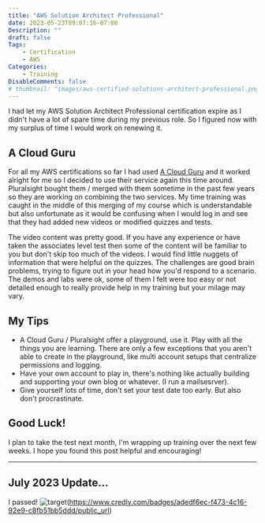```yaml
---
title: "AWS Solution Architect Professional"
date: 2023-05-23T09:07:16-07:00
Description: ""
draft: false
Tags:
    - Certification
    - AWS
Categories:
    - Training
DisableComments: false
# thumbnail: "images/aws-certified-solutions-architect-professional.png"
---
```


I had let my AWS Solution Architect Professional certification expire as I didn't have a lot of spare time during my previous role. So I figured now with my surplus of time I would work on renewing it. 

## A Cloud Guru
For all my AWS certifications so far I had used [A Cloud Guru](https://www.pluralsight.com/cloud-guru) and it worked alright for me so I decided to use their service again this time around. Pluralsight bought them / merged with them sometime in the past few years so they are working on combining the two services. My time training was caught in the middle of this merging of my course which is understandable but also unfortunate as it would be confusing when I would log in and see that they had added new videos or modified quizzes and tests.

The video content was pretty good. If you have any experience or have taken the associates level test then some of the content will be familiar to you but don't skip too much of the videos. I would find little nuggets of information that were helpful on the quizzes.
The challenges are good brain problems, trying to figure out in your head how you'd respond to a scenario. The demos and labs were ok, some of them I felt were too easy or not detailed enough to really provide help in my training but your milage may vary.

## My Tips
- A Cloud Guru / Pluralsight offer a playground, use it. Play with all the things you are learning. There are only a few exceptions that you aren't able to create in the playground, like multi account setups that centralize permissions and logging.
- Have your own account to play in, there's nothing like actually building and supporting your own blog or whatever. (I run a mailsesrver).
- Give yourself lots of time, don't set your test date too early. But also don't procrastinate. 

## Good Luck!
I plan to take the test next month, I'm wrapping up training over the next few weeks. I hope you found this post helpful and encouraging!

---

## July 2023 Update... 
I passed! 
![target](/images/aws-certified-solutions-architect-professional.png)(https://www.credly.com/badges/adedf6ec-f473-4c16-92e9-c8fb51bb5ddd/public_url)
